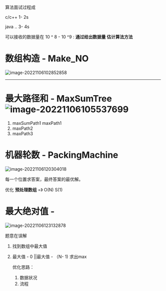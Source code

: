 算法面试过程成

c/c++ 1- 2s

java .. 3- 4s

可以接收的数据量在 10 ^ 8  - 10 ^9 : **通过给出数据量 估计算法方法**

# 数组构造 - Make_NO

![image-20221106102852858](https://nq-bucket.oss-cn-shanghai.aliyuncs.com/note_img/image-20221106102852858.png)

****

# 最大路径和 - MaxSumTree![image-20221106105537699](https://nq-bucket.oss-cn-shanghai.aliyuncs.com/note_img/image-20221106105537699.png)

1. maxSumPath1	maxPath1
2. maxPath2
3. maxPath3

#  机器轮数 - PackingMachine

![image-20221106120304018](https://nq-bucket.oss-cn-shanghai.aliyuncs.com/note_img/image-20221106120304018.png)

每一个位置求答案，最终答案的最优解。

优化 **预处理数组** =》 O(N) S(1)

# 最大绝对值 -

![image-20221106123132878](https://nq-bucket.oss-cn-shanghai.aliyuncs.com/note_img/image-20221106123132878.png)

题意在误解

1. 找到数组中最大值

2. 最大值 - 0  ||最大值 - （N- 1) 求出max

   优化思路：

   1. 数据状况
   2. 流程
